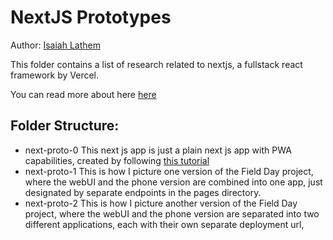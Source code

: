 # NextJS Prototypes

Author: [Isaiah Lathem](https://github.com/ilathem)

This folder contains a list of research related to nextjs, a fullstack react framework by Vercel.

You can read more about here [here](https://nextjs.org/)

## Folder Structure:

- next-proto-0
  This next js app is just a plain next js app with PWA capabilities, created by following [this tutorial](https://blog.avneesh.tech/how-to-create-a-pwa-with-nextjs)
- next-proto-1
  This is how I picture one version of the Field Day project, where the webUI and the phone version are combined into one app, just designated by separate endpoints in the pages directory.
- next-proto-2
  This is how I picture another version of the Field Day project, where the webUI and the phone version are separated into two different applications, each with their own separate deployment url,